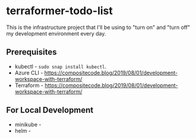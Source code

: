 # terraformer-todo-list

This is the infrastructure project that I'll be using to "turn on" and "turn off" my development environment every day.

## Prerequisites

* kubectl - `sudo snap install kubectl`.
* Azure CLI - https://compositecode.blog/2019/08/01/development-workspace-with-terraform/
* Terraform - https://compositecode.blog/2019/08/01/development-workspace-with-terraform/

## For Local Development

* minikube -
* helm -
